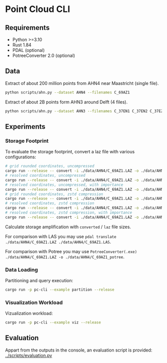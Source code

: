 # Point Cloud CLI

## Requirements

- Python >=3.10
- Rust 1.84
- PDAL (optional)
- PotreeConverter 2.0 (optional)

## Data

Extract of about 200 million points from AHN4 near Maastricht (single file).

```sh
python scripts/ahn.py --dataset AHN4 --filenames C_69AZ1
```

Extract of about 2B points form AHN3 around Delft (4 files).

```sh
python scripts/ahn.py --dataset AHN3 --filenames C_37EN1 C_37EN2 C_37EZ1 C_37EZ2
```

## Experiments

### Storage Footprint

To evaluate the storage footprint, convert a laz file with various configurations:

```sh
# grid rounded coordinates, uncompressed
cargo run --release -- convert -i ./data/AHN4/C_69AZ1.LAZ -o ./data/AHN4/C_69AZ1_i32.parquet --raw
# resolved coordinates, uncompressed
cargo run --release -- convert -i ./data/AHN4/C_69AZ1.LAZ -o ./data/AHN4/C_69AZ1.parquet
# resolved coordinates, uncompressed, with importance
cargo run --release -- convert -i ./data/AHN4/C_69AZ1.LAZ -o ./data/AHN4/C_69AZ1_importance.parquet --importance
# grid rounded coordinates, zstd compression
cargo run --release -- convert -i ./data/AHN4/C_69AZ1.LAZ -o ./data/AHN4/C_69AZ1_zstd_i32.parquet --compression 'zstd(3)' --raw
# resolved coordinates, zstd compression
cargo run --release -- convert -i ./data/AHN4/C_69AZ1.LAZ -o ./data/AHN4/C_69AZ1_zstd.parquet --compression 'zstd(3)'
# resolved coordinates, zstd compression, with importance
cargo run --release -- convert -i ./data/AHN4/C_69AZ1.LAZ -o ./data/AHN4/C_69AZ1_zstd_importance.parquet --compression 'zstd(3)' --importance
```

Calculate storage amplification with `converted` / `laz` file sizes.

For comparison with LAS you may use `pdal translate ./data/AHN4/C_69AZ1.LAZ ./data/AHN4/C_69AZ1.LAS`.

For comparison with Potree you may use `PotreeConverter(.exe) ./data/AHN4/C_69AZ1.LAZ -o ./data/AHN4/C_69AZ1_potree`.

### Data Loading

Partitioning and query execution:

```sh
cargo run -p pc-cli --example partition --release
```

### Visualization Workload

Vizualization workload:

```sh
cargo run -p pc-cli --example viz --release
```

## Evaluation

Appart from the outputs in the console, an evaluation script is provided: [../scripts/evaluation.py](../scripts/evaluation.py)
